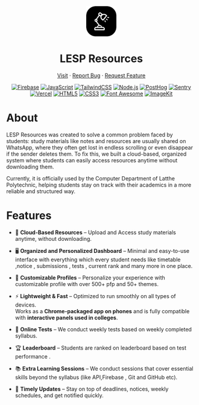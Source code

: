 <div
  class="container"
  align="center"
>
 <img src="public/favicon.png" style="height:5rem"/>

# LESP Resources

  <p align="center">
    <a href="https://lespresources.in">Visit</a>
    &middot;
    <a href="https://github.com/sagarkemble/Lesp-Resources/issues">Report Bug</a>
    &middot;
    <a href="https://github.com/sagarkemble/Lesp-Resources/issues">Request Feature</a>
  </p>
</div>

<p align="center">
  <a href="https://firebase.google.com/"><img src="https://img.shields.io/badge/Firebase-FFCA28?style=for-the-badge&logo=firebase&logoColor=black" alt="Firebase"></a>
  <a href="https://developer.mozilla.org/docs/Web/JavaScript"><img src="https://img.shields.io/badge/JavaScript-F7DF1E?style=for-the-badge&logo=javascript&logoColor=black" alt="JavaScript"></a>
  <a href="https://tailwindcss.com/"><img src="https://img.shields.io/badge/Tailwind_CSS-38B2AC?style=for-the-badge&logo=tailwindcss&logoColor=white" alt="TailwindCSS"></a>
  <a href="https://nodejs.org/"><img src="https://img.shields.io/badge/Node.js-339933?style=for-the-badge&logo=node.js&logoColor=white" alt="Node.js"></a>
  <a href="https://posthog.com/"><img src="https://img.shields.io/badge/PostHog-000000?style=for-the-badge&logo=posthog&logoColor=white" alt="PostHog"></a>
  <a href="https://sentry.io/"><img src="https://img.shields.io/badge/Sentry-362D59?style=for-the-badge&logo=sentry&logoColor=white" alt="Sentry"></a>
  <a href="https://vercel.com/"><img src="https://img.shields.io/badge/Vercel-000000?style=for-the-badge&logo=vercel&logoColor=white" alt="Vercel"></a>
  <a href="https://developer.mozilla.org/docs/Web/Guide/HTML/HTML5"><img src="https://img.shields.io/badge/HTML5-E34F26?style=for-the-badge&logo=html5&logoColor=white" alt="HTML5"></a>
  <a href="https://developer.mozilla.org/docs/Web/CSS"><img src="https://img.shields.io/badge/CSS3-1572B6?style=for-the-badge&logo=css3&logoColor=white" alt="CSS3"></a>
  <a href="https://fontawesome.com/"><img src="https://img.shields.io/badge/Font_Awesome-538DD7?style=for-the-badge&logo=fontawesome&logoColor=white" alt="Font Awesome"></a>
  <a href="https://imagekit.io/"><img src="https://img.shields.io/badge/ImageKit-17B5EB?style=for-the-badge&logo=imagekit&logoColor=white" alt="ImageKit"></a>
</p>

# About

LESP Resources was created to solve a common problem faced by students: study materials like notes and resources are usually shared on WhatsApp, where they often get lost in endless scrolling or even disappear if the sender deletes them. To fix this, we built a cloud-based, organized system where students can easily access resources anytime without downloading them.

Currently, it is officially used by the Computer Department of Latthe Polytechnic, helping students stay on track with their academics in a more reliable and structured way.

# Features

- 📂 **Cloud-Based Resources** – Upload and Access study materials anytime, without downloading.

- 🖥️ **Organized and Personalized Dashboard** – Minimal and easy-to-use interface with everything which every student needs like timetable ,notice , submissions , tests , current rank and many more in one place.
- 🎨 **Customizable Profiles** – Personalize your experience with customizable profile with over 500+ pfp and 50+ themes.
- ⚡ **Lightweight & Fast** – Optimized to run smoothly on all types of devices.  
   Works as a **Chrome-packaged app on phones** and is fully compatible with **interactive panels used in colleges**.
- 📝 **Online Tests** – We conduct weekly tests based on weekly completed syllabus.
- 🏆 **Leaderboard** – Students are ranked on leaderboard based on test performance .
- 📚 **Extra Learning Sessions** – We conduct sessions that cover essential skills beyond the syllabus (like API,Firebase , Git and GitHub etc).
- 🔔 **Timely Updates** – Stay on top of deadlines, notices, weekly schedules, and get notified quickly.
